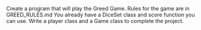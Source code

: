 Create a program that will play the Greed Game. Rules for the game are in GREED_RULES.md
You already have a DiceSet class and score function you can use. Write a player class and a Game class to complete the project.
